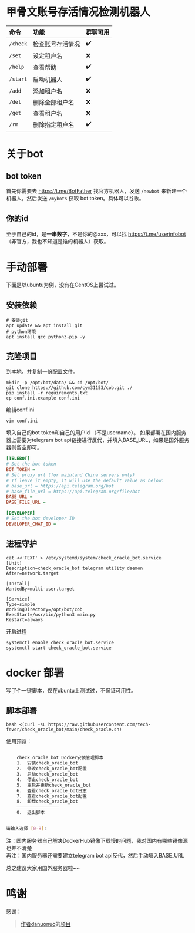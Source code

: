 # 甲骨文账号存活情况检测机器人

| 命令       | 功能       | 群聊可用 |
|:---------|:---------|:-----|
| `/check` | 检查账号存活情况 | ✔️   |
| `/set`   | 设定租户名    | ❌    |
| `/help`  | 查看帮助     | ✔️   |
| `/start` | 启动机器人    | ✔️   |
| `/add`   | 添加租户名    | ❌    |
| `/del`   | 删除全部租户名  | ❌    |
| `/get`   | 查看租户名    | ❌    |
| `/rm`    | 删除指定租户名  | ✔️   |

# 关于bot

## bot token

首先你需要去 https://t.me/BotFather 找官方机器人，发送 `/newbot` 来新建一个机器人。然后发送 `/mybots` 获取 bot token。具体可以谷歌。

## 你的id

至于自己的id，是**一串数字**，不是你的@xxx，可以找 https://t.me/userinfobot （非官方，我也不知道是谁的机器人）获取。

# 手动部署

下面是以ubuntu为例，没有在CentOS上尝试过。

## 安装依赖

```shell
# 安装git
apt update && apt install git
# python环境
apt install gcc python3-pip -y
```

## 克隆项目

到本地，并复制一份配置文件。

```shell
mkdir -p /opt/bot/data/ && cd /opt/bot/
git clone https://github.com/cym31153/cob.git ./
pip install -r requirements.txt
cp conf.ini.example conf.ini
```

编辑conf.ini

```shell
vim conf.ini
```

填入自己的bot token和自己的用户id （不是username）。
如果部署在国内服务器上需要对telegram bot api链接进行反代，并填入BASE_URL，如果是国外服务器则留空即可。

```ini
[TELEBOT]
# Set the bot token
BOT_TOKEN =
# Set proxy url (for mainland China servers only)
# If leave it empty, it will use the default value as below:
# base_url = https://api.telegram.org/bot
# base_file_url = https://api.telegram.org/file/bot
BASE_URL =
BASE_FILE_URL =

[DEVELOPER]
# Set the bot developer ID
DEVELOPER_CHAT_ID =
```

## 进程守护

```shell
cat <<'TEXT' > /etc/systemd/system/check_oracle_bot.service
[Unit]
Description=check_oracle_bot telegram utility daemon
After=network.target

[Install]
WantedBy=multi-user.target

[Service]
Type=simple
WorkingDirectory=/opt/bot/cob
ExecStart=/usr/bin/python3 main.py
Restart=always
```

开启进程

```shell
systemctl enable check_oracle_bot.service
systemctl start check_oracle_bot.service
```

# docker 部署

写了个一键脚本，仅在ubuntu上测试过，不保证可用性。

## 脚本部署

```shell
bash <(curl -sL https://raw.githubusercontent.com/tech-fever/check_oracle_bot/main/check_oracle.sh)
```

使用预览：

```bash

    check_oracle_bot Docker安装管理脚本
    1.  安装check_oracle_bot
    2.  修改check_oracle_bot配置
    3.  启动check_oracle_bot
    4.  停止check_oracle_bot
    5.  重启并更新check_oracle_bot
    6.  查看check_oracle_bot日志
    7.  查看check_oracle_bot配置
    8.  卸载check_oracle_bot
    ————————————————
    0.  退出脚本
    

请输入选择 [0-8]:
``` 

注：国内服务器自己解决DockerHub镜像下载慢的问题，我对国内有哪些镜像源也并不清楚  
再注：国内服务器还需要建立telegram bot api反代，然后手动填入BASE_URL

总之建议大家用国外服务器啦~~

# 鸣谢

感谢：
> [作者danuonuo](https://github.com/danuonuo)的[项目](https://github.com//OracleAccountHeplerBot)
